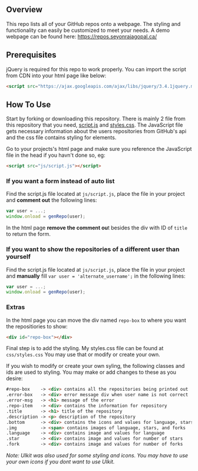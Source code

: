  ## Overview
 This repo lists all of your GitHub repos onto a webpage. The styling and functionality can easily be customized to meet your needs. A demo webpage can be found here: https://repos.seyonrajagopal.ca/

 ## Prerequisites

 jQuery is required for this repo to work properly. You can import the script from CDN into your html page like below:

 ```html
 <script src="https://ajax.googleapis.com/ajax/libs/jquery/3.4.1jquery.min.js"></script>
 ```

 ## How To Use
Start by forking or downloading this repository. There is mainly 2 file from this repository that you need, <a href="js/script.js">script.js</a> and <a href="css/styles.css">styles.css</a>. The JavaScript file gets necessary information about the users repositories from GitHub's api and the css file contains styling for elements.

Go to your projects's html page and make sure you reference the JavaScript file in the head if you havn't done so, eg:
 ```html
<script src="js/script.js"></script>
 ``` 

### If you want a form instead of auto list
Find the script.js file located at `js/script.js`, place the file in your project and **comment out** the following lines:

```javascript
var user = ...;
window.onload = genRepo(user);
```

In the html page **remove the comment ou**t besides the div with ID of `title` to return the form.

### If you want to show the repositories of a different user than yourself
Find the script.js file located at `js/script.js`, place the file in your project and **manually** fill `var user = 'alternate_username';` in the following lines:

```javascript
var user = ...;
window.onload = genRepo(user);
```

### Extras
In the html page you can move the div named `repo-box` to where you want the repositiories to show:
```html
<div id="repo-box"></div>
```

Final step is to add the styling. My styles.css file can be found at `css/styles.css` You may use that or modify or create your own.

If you wish to modify or create your own syling, the following classes and  ids are used to styling. You may make or add changes to these as you desire:
```html
#repo-box    -> <div> contains all the repositories being printed out
.error-box   -> <div> error message div when user name is not correct
.error-msg   -> <h1> message of the error
.repo-item   -> <div> contains the information for repository
.title       -> <h1> title of the repository
.description -> <p> description of the repository
.bottom      -> <div> contains the icons and values for language, stars and forks of repo
.img         -> <span> contains images of language, stars, and forks
.language    -> <div> contains image and values for language
.star        -> <div> contains image and values for number of stars
.fork        -> <div> contains image and values for number of forks
```
<i>Note: UIkit was also used for some styling and icons. You may have to use your own icons if you dont want to use UIkit.</i>

 
